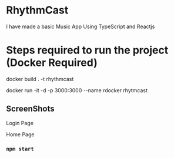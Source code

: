 # RhythmCast

I have made a basic Music App Using TypeScript and Reactjs


# Steps required to run the project (Docker Required)

docker build . -t rhythmcast

docker run -it -d -p 3000:3000 --name rdocker rhytmcast



## ScreenShots


Login Page


Home Page

### `npm start`

